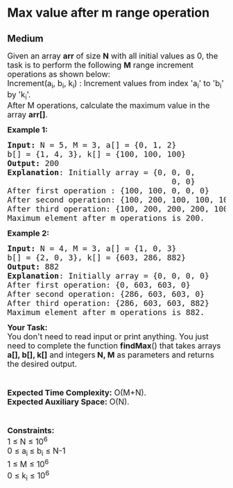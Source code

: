 # Max value after m range operation
## Medium 
<div class="problem-statement">
                <p></p><p><span style="font-size:18px">Given an array <strong>arr</strong> of size <strong>N</strong> with all initial values as 0, the task is to perform the following <strong>M</strong> range increment operations as shown below:<strong> </strong><br>
Increment(a<sub>i</sub>, b<sub>i</sub>, k<sub>i</sub>) : Increment values from index 'a<sub>i</sub>' to 'b<sub>i</sub>' by 'k<sub>i</sub>'.<br>
After M operations, calculate the maximum value in the array <strong>arr[]</strong>.</span></p>

<p><span style="font-size:18px"><strong>Example 1:</strong></span></p>

<pre><span style="font-size:18px"><strong>Input: </strong>N = 5, M = 3, a[] = {0, 1, 2}
b[] = {1, 4, 3}, k[] = {100, 100, 100}
<strong>Output:</strong> 200
<strong>Explanation</strong>: Initially array = {0, 0, 0, 
                                   0, 0}
After first operation : {100, 100, 0, 0, 0}
After second operation: {100, 200, 100, 100, 100}
After third operation: {100, 200, 200, 200, 100}
Maximum element after m operations is 200.</span></pre>

<p><span style="font-size:18px"><strong>Example 2:</strong></span></p>

<pre><span style="font-size:18px"><strong>Input: </strong>N = 4, M = 3, a[] = {1, 0, 3} 
b[] = {2, 0, 3}, k[] = {603, 286, 882}
<strong>Output:</strong> 882
<strong>Explanation</strong>: Initially array = {0, 0, 0, 0}
After first operation: {0, 603, 603, 0}
After second operation: {286, 603, 603, 0}
After third operation: {286, 603, 603, 882}
Maximum element after m operations is 882.</span></pre>

<p><span style="font-size:18px"><strong>Your Task:</strong><br>
You don't need to read input or print anything.&nbsp;You just need to complete the function <strong>findMax</strong>() that takes arrays<strong> a[], b[], k[]</strong> and integers<strong> N, M</strong> as parameters and returns the desired output.</span></p>

<p>&nbsp;</p>

<p><span style="font-size:18px"><strong>Expected Time Complexity:</strong> O(M+N).<br>
<strong>Expected Auxiliary Space:</strong> O(N).</span></p>

<p>&nbsp;</p>

<p><span style="font-size:18px"><strong>Constraints:</strong><br>
1 ≤ N ≤ 10<sup>6</sup></span><br>
<span style="font-size:18px">0 ≤ a<sub>i </sub> ≤ b<sub>i</sub> ≤ N-1</span><br>
<span style="font-size:18px">1 ≤ M ≤ 10<sup>6</sup></span><br>
<span style="font-size:18px">0 ≤ k<sub>i</sub> ≤ 10<sup>6</sup></span></p>
 <p></p>
            </div>